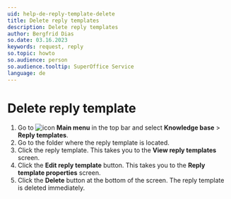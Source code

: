 ```yaml
---
uid: help-de-reply-template-delete
title: Delete reply templates
description: Delete reply templates
author: Bergfrid Dias
so.date: 03.16.2023
keywords: request, reply
so.topic: howto
so.audience: person
so.audience.tooltip: SuperOffice Service
language: de
---
```


# Delete reply template

1. Go to ![icon][img1] **Main menu** in the top bar and select **Knowledge base** > **Reply templates**.
1. Go to the folder where the reply template is located.
1. Click the reply template. This takes you to the **View reply templates** screen.
1. Click the **Edit reply template** button. This takes you to the **Reply template properties** screen.
1. Click the **Delete** button at the bottom of the screen. The reply template is deleted immediately.

<!-- Referenced links -->

<!-- Referenced images -->
[img1]: ../../../../media/icons/main-menu.png

